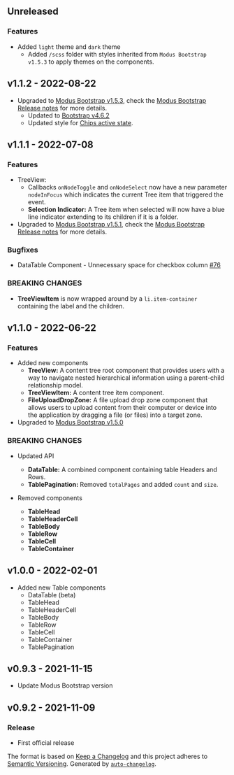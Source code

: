 ## Unreleased

### Features

- Added `light` theme and `dark` theme
  - Added `/scss` folder with styles inherited from `Modus Bootstrap v1.5.3` to apply themes on the components.

## v1.1.2 - 2022-08-22

- Upgraded to [Modus Bootstrap v1.5.3](https://www.npmjs.com/package/@trimbleinc/modus-bootstrap), check the [Modus Bootstrap Release notes](https://bitbucket.trimble.tools/projects/TMDS/repos/modus-bootstrap/browse/CHANGELOG.md) for more details.
  - Updated to [Bootstrap v4.6.2](https://github.com/twbs/bootstrap/releases/tag/v4.6.2)
  - Updated style for [Chips active state](https://modus-react-bootstrap.trimble.com/components/chips/#SmallChips).

## v1.1.1 - 2022-07-08

### Features

- TreeView:
  - Callbacks `onNodeToggle` and `onNodeSelect` now have a new parameter `nodeInFocus` which indicates the current Tree item that triggered the event.
  - **Selection Indicator:** A Tree item when selected will now have a blue line indicator extending to its children if it is a folder.
- Upgraded to [Modus Bootstrap v1.5.1](https://www.npmjs.com/package/@trimbleinc/modus-bootstrap), check the [Modus Bootstrap Release notes](https://bitbucket.trimble.tools/projects/TMDS/repos/modus-bootstrap/browse/CHANGELOG.md) for more details.

### Bugfixes

- DataTable Component - Unnecessary space for checkbox column [#76](https://github.com/trimble-oss/modus-react-bootstrap/issues/76)

### BREAKING CHANGES

- **TreeViewItem** is now wrapped around by a `li.item-container` containing the label and the children.

## v1.1.0 - 2022-06-22

### Features

- Added new components
  - **TreeView:** A content tree root component that provides users with a way to navigate nested hierarchical information using a parent-child relationship model.
  - **TreeViewItem:** A content tree item component.
  - **FileUploadDropZone:** A file upload drop zone component that allows users to upload content from their computer or device into the application by dragging a file (or files) into a target zone.
- Upgraded to [Modus Bootstrap v1.5.0](https://www.npmjs.com/package/@trimbleinc/modus-bootstrap)

### BREAKING CHANGES

- Updated API

  - **DataTable:** A combined component containing table Headers and Rows.
  - **TablePagination:** Removed `totalPages` and added `count` and `size`.

- Removed components
  - **TableHead**
  - **TableHeaderCell**
  - **TableBody**
  - **TableRow**
  - **TableCell**
  - **TableContainer**

## v1.0.0 - 2022-02-01

- Added new Table components
  - DataTable (beta)
  - TableHead
  - TableHeaderCell
  - TableBody
  - TableRow
  - TableCell
  - TableContainer
  - TablePagination

## v0.9.3 - 2021-11-15

- Update Modus Bootstrap version

## v0.9.2 - 2021-11-09

### Release

- First official release

The format is based on [Keep a Changelog](https://keepachangelog.com/en/1.0.0/)
and this project adheres to [Semantic Versioning](https://semver.org/spec/v2.0.0.html).
Generated by [`auto-changelog`](https://github.com/CookPete/auto-changelog).
